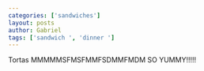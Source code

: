 ```yaml
---
categories: ['sandwiches']
layout: posts
author: Gabriel
tags: ['sandwich ', 'dinner ']
---
```

Tortas
MMMMMSFMSFMMFSDMMFMDM SO YUMMY!!!!!
